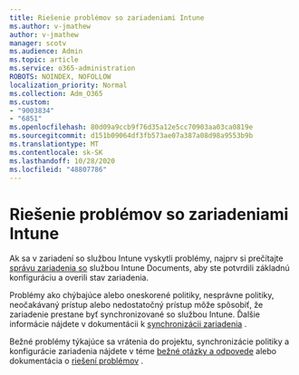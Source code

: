 ```yaml
---
title: Riešenie problémov so zariadeniami Intune
ms.author: v-jmathew
author: v-jmathew
manager: scotv
ms.audience: Admin
ms.topic: article
ms.service: o365-administration
ROBOTS: NOINDEX, NOFOLLOW
localization_priority: Normal
ms.collection: Adm_O365
ms.custom:
- "9003834"
- "6851"
ms.openlocfilehash: 80d09a9ccb9f76d35a12e5cc70903aa03ca0819e
ms.sourcegitcommit: d151b09064df3fb573ae07a387a08d98a9553b9b
ms.translationtype: MT
ms.contentlocale: sk-SK
ms.lasthandoff: 10/28/2020
ms.locfileid: "48807786"
---
```

# <a name="troubleshooting-problems-with-intune-devices"></a>Riešenie problémov so zariadeniami Intune

Ak sa v zariadení so službou Intune vyskytli problémy, najprv si prečítajte [správu zariadenia so](https://docs.microsoft.com/mem/intune/protect/endpoint-security-manage-devices) službou Intune Documents, aby ste potvrdili základnú konfiguráciu a overili stav zariadenia.

Problémy ako chýbajúce alebo oneskorené politiky, nesprávne politiky, neočakávaný prístup alebo nedostatočný prístup môže spôsobiť, že zariadenie prestane byť synchronizované so službou Intune. Ďalšie informácie nájdete v dokumentácii k [synchronizácii zariadenia](https://docs.microsoft.com/mem/intune/remote-actions/device-sync) .

Bežné problémy týkajúce sa vrátenia do projektu, synchronizácie politiky a konfigurácie zariadenia nájdete v téme [bežné otázky a odpovede](https://docs.microsoft.com/mem/intune/configuration/device-profile-troubleshoot) alebo dokumentácia o [riešení problémov](https://docs.microsoft.com/mem/intune/configuration/troubleshoot-policies-in-microsoft-intune) .

